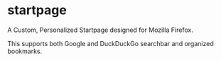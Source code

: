 # startpage
A Custom, Personalized Startpage designed for Mozilla Firefox.

This supports both Google and DuckDuckGo searchbar and organized bookmarks.
